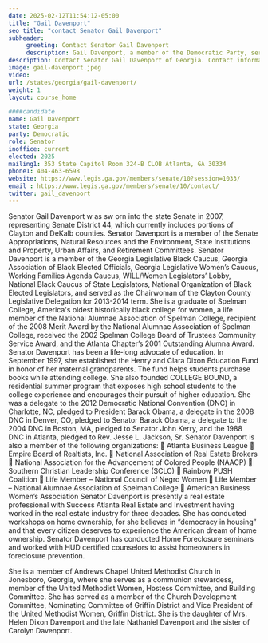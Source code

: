 ```yaml
---
date: 2025-02-12T11:54:12-05:00
title: "Gail Davenport"
seo_title: "contact Senator Gail Davenport"
subheader:
     greeting: Contact Senator Gail Davenport
     description: Gail Davenport, a member of the Democratic Party, serves as a representative for District 17 in the Georgia State Senate. She assumed office on January 13, 2025. Her current term ends on January 11, 2027.
description: Contact Senator Gail Davenport of Georgia. Contact information for Gail Davenport includes email address, phone number, and mailing address.
image: gail-davenport.jpeg
video:
url: /states/georgia/gail-davenport/
weight: 1
layout: course_home

####candidate
name: Gail Davenport
state: Georgia
party: Democratic
role: Senator
inoffice: current
elected: 2025
mailing1: 353 State Capitol Room 324-B CLOB Atlanta, GA 30334
phone1: 404-463-6598
website: https://www.legis.ga.gov/members/senate/10?session=1033/
email : https://www.legis.ga.gov/members/senate/10/contact/
twitter: gail_davenport
---
```

Senator Gail Davenport w as sw orn into the state Senate in 2007, representing Senate District 44, which currently includes portions of Clayton and DeKalb counties.
Senator Davenport is a member of the Senate Appropriations, Natural Resources and the Environment, State Institutions and Property, Urban Affairs, and Retirement Committees.
Senator Davenport is a member of the Georgia Legislative Black Caucus, Georgia Association of Black Elected Officials, Georgia Legislative Women’s Caucus, Working Families
Agenda Caucus, WILL/Women Legislators’ Lobby, National
Black Caucus of State Legislators, National Organization of Black Elected Legislators, and served as the Chairwoman of the Clayton County Legislative Delegation for
2013-2014 term.
She is a graduate of Spelman College, America's oldest historically
black college for women, a life member of the National
Alumnae Association of Spelman College, recipient of
the 2008 Merit Award by the National Alumnae Association
of Spelman College, received the 2002 Spelman College
Board of Trustees Community Service Award, and the Atlanta
Chapter’s 2001 Outstanding Alumna Award.
Senator Davenport has been a life-long advocate of education. In
September 1997, she established the Henry and Clara Dixon
Education Fund in honor of her maternal grandparents. The fund
helps students purchase books while attending college. She also
founded COLLEGE BOUND, a residential summer program that exposes high school students to the college experience and
encourages their pursuit of higher education.
She was a delegate to the 2012 Democratic National
Convention (DNC) in Charlotte, NC, pledged to President
Barack Obama, a delegate in the 2008 DNC in Denver,
CO, pledged to Senator Barack Obama, a delegate to the
2004 DNC in Boston, MA, pledged to Senator John Kerry,
and the 1988 DNC in Atlanta, pledged to Rev. Jesse L. Jackson, Sr.
Senator Davenport is also a member of the following
organizations:
 Atlanta Business League
 Empire Board of Realtists, Inc.
 National Association of Real Estate Brokers
 National Association for the Advancement of Colored
People (NAACP)
 Southern Christian Leadership Conference (SCLC)
 Rainbow PUSH Coalition
 Life Member – National Council of Negro Women
 Life Member – National Alumnae Association of Spelman
College
 American Business Women’s Association
Senator Davenport is presently a real estate professional
with Success Atlanta Real Estate and Investment having
worked in the real estate industry for three decades. She
has conducted workshops on home ownership, for she believes in “democracy in housing” and that every citizen deserves to experience the American dream of home ownership. Senator Davenport has conducted Home
Foreclosure seminars and worked with HUD certified counselors to assist homeowners in foreclosure prevention. 

She is a member of Andrews Chapel United Methodist Church in Jonesboro, Georgia, where she
serves as a communion stewardess, member of the United Methodist Women, Hostess Committee,
and Building Committee. She has served as a member of the Church Development Committee, Nominating Committee of Griffin District and Vice President of the United Methodist Women, Griffin District.
She is the daughter of Mrs. Helen Dixon Davenport and the late Nathaniel Davenport and the sister
of Carolyn Davenport.
